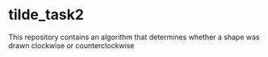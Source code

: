 # tilde_task2
This repository contains an algorithm that determines whether a shape was drawn clockwise or counterclockwise
